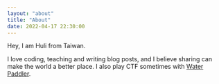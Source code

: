 ```yaml
---
layout: "about"
title: "About"
date: 2022-04-17 22:30:00
---
```


Hey, I am Huli from Taiwan. 

I love coding, teaching and writing blog posts, and I believe sharing can make the world a better place. I also play CTF sometimes with [Water Paddler](https://twitter.com/Water_Paddler).

 